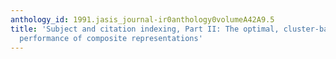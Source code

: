 ```yaml
---
anthology_id: 1991.jasis_journal-ir0anthology0volumeA42A9.5
title: 'Subject and citation indexing, Part II: The optimal, cluster-based retrieval
  performance of composite representations'
---
```

